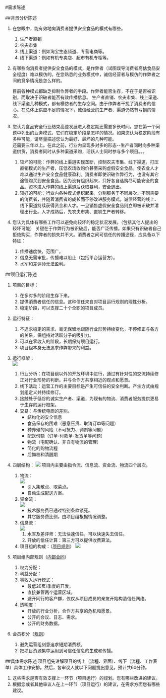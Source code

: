 #需求陈述

##背景分析陈述
1. 在您眼中，能有效地向消费者提供安全食品的模式有哪些。
	1. 生产者直销
	2. 农夫市集  
	3. 线上渠道：例如淘宝生态频道、专营电商等。
	4. 线下渠道：例如有机专卖店、超市有机专柜等。  	

2. 有哪些向消费者提供安全食品的模式，是作弊者（试图误导消费者高估食品安全程度）难以模仿的。在您熟悉的业务模式中，诚信经营者与模仿的作弊者之间的竞争情况是怎么样的。 
 
    目前各种模式都缺乏抑制作弊者的手段。作弊者能否生存，不在于是否被识别，而取决于识破者能否有效传播信息。
	生产者直销、农夫市集、线上渠道、线下渠道几种模式，都有模仿者的生存空间。由于作弊者干扰了消费者的信心。在总体上供应不足的情况下，诚信经营的生产者、渠道仍然有亏损的情况。  


3. 您认为食品安全行业结束高速发展进入稳定期还需要多长时间。您在第一个问题中列出的业务模式，它们在稳定阶段是怎样的情况。如果您认为稳定阶段有多种可能，请尽量描述您认为最好、最坏的几种可能。  
    还需要三年以上。在此之前，行业内呈现多对多的形态--生产者同时向多种渠道供货，消费者同时从多种渠道采购，活跃人士同时参与多个项目。。。
	1. 较坏的可能：作弊的线上渠道实现垄断，控制农夫市集、线下渠道，打压直销模式的生产者，压低农场收购价甚至采购虚假安全食品。使农业人才难以通过生产安全食品健康盈利。消费者即使识破作弊行为，也没有其它途径购买到安全食品。因为没有组织起来，只好各自选购尽可能安全的食品。资本进入作弊的线上渠道后获取暴利，安全退出。  
	2. 较好的可能：行业内各种模式组织起来，分别服务于不同层次、不同需要的消费者，并随着消费者的成长而不停改进服务模式。诚信经营的线上、线下渠道持续获得资金和人才。一旦销售虚假安全食品则立即被识破并清理出行业。人才成熟后，先农夫市集、直销生产者转移。  

4. 您认为具体有哪些工作可以避免向较坏的稳定状况发展。（包括其他人提出的较坏可能）
	关键在于作弊行为被识破后，能否广泛传播。如果只有识破者自己拒绝购买，作弊者的损失并不大。消费者之间可信任的传播途径，应具备以下特征：
	1. 传播速度快，范围广。
	2. 信息无需审批，传播难以阻止（包括平台运营方）。
	3. 水军和差评师无法盈利。   

##项目运行陈述
1. 项目的目标：
	1. 在多对多的阶段生存下来。
	2. 提供消费者信任的信息。这种信任来自对项目运行规则的理性分析。
	3. 稳定阶段，可以支撑二十个全职的项目成员。 
2. 运行特征：
	1. 不追求稳定的需求，毫无保留地跟随行业形势持续变化，不停修正与各方的关系，保组持对活跃分子的吸引力。
	2. 可以在零收入的阶段，长期保持项目运行。
	3. 项目组本身无法追求作弊带来的利益。
3. 运行框架：  
    <img src="img/3.png" />
	1. 行业分析：在项目组以外的开放环境中进行，通过有针对性的交流持续修正对行业形势的判断。并与合作方共享相近的观点和愿景。
	2. 线下活动：运营工作的主要目标是产生可信任的安全判断。产生方式由规划组定义并持续修订。 
	3. 接触处于低谷的诚实生产者、渠道，为现有的物流、消费者服务提供更易于生存的运行框架。
	4. 交易：与传统电商的差别。
		* 结构化的安全信息
		* 食品保存的困难（恶意压货、取消订单等问题）
		* 种养殖的风险（不可抗力、调剂等问题）
		* 配送份额（订单-付款单-发货单等问题）
		* 物流（宅配确认、非自有物流的管理）
		* 简化的购物流程
		* 后悔权和清醒期

4. 四层结构：
	 <img src="img/4.png" />
	项目内主要由指令流、信息流、资金流、物流四个层次。  

	1. 物流：  
		<img src="img/5.png" />
		* 引入集散点、取菜点。
		* 自动生成配送方案。
	2. 资金流：  
		<img src="img/6.png" />
		* 技术服务费已通过特别条款锁死。
		* 其它服务费比例，由项目组根据情况调整。
	3. 信息流：  
			<img src="img/3.png" />
		1. 水军及差评师：无法快速信任，可以快速失去信任。
		2. 开放的信任计算：第三方可以提供收费算法。
	4. 项目组的构成：（<a href="项目介绍及规则.doc">项目规则</a>）
		<img src="img/proj.png" />


5. 项目组内部规则（<a href="项目组成员合同.md">内部合同</a>）
	1. 权力分配：
	2. 利益分配：
	3. 零收入运行模式：
		* 最低20页/季度的开发。
		* 直接兼管两个运营区域。 
		* 避开同行的客户群，仅仅从项目成员的亲友开始构造信任网络。
	4. 透明度：
		* 开放的行业分析，合作方共享的危机和愿景。
		* 公开的会议、日志、需求。
		* 公开的财务数据。
6. 会员积分（<a href="积分规则.md">规则</a>）
	1. 避免运营组刻意追求短期消费额。
	2. 把项目资源集中运用到可信任信息的生成和传播。 

##具体需求陈述
项目组先讲解项目的线上（流程、界面）、线下（流程、工作表单）具体工作安排。然后，各审议人就以下问题提出意见。预计共60分钟。  

1. 这些需求是否有效支撑上一环节（项目运行）的规划。您有哪些改进的建议。  
2. 根据您或者其他审议人在上一环节（项目运行）的建议，在需求方面您有哪些建议。  


